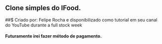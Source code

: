 ## Clone simples do IFood.
##$ Criado por: Felipe Rocha e disponibilizado como tutorial em seu canal do YouTube durante a full stock week


#### Futuramente irei fazer método de pagamento.